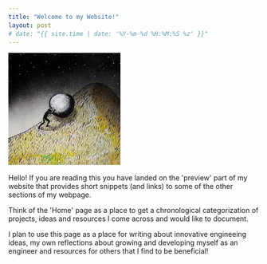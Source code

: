 ```yaml
---
title: "Welcome to my Website!"
layout: post
# date: "{{ site.time | date: '%Y-%m-%d %H:%M:%S %z' }}"
---
```

![Sysiphis](/assets/images/sys.jpg)

Hello! If you are reading this you have landed on the 'preview' part of my website that provides short snippets (and links) to some of the other sections of my webpage. 

Think of the 'Home' page as a place to get a chronological categorization of projects, ideas and resources I come across and would like to document.


I plan to use this page as a place for writing about innovative engineeing ideas, my own reflections about growing and developing myself as an engineer and resources for others that I find to be beneficial!






<!-- To add new posts, simply add a file in the `_posts` directory that follows the convention `YYYY-MM-DD-name-of-post.ext` and includes the necessary front matter. Take a look at the source for this post to get an idea about how it works.

Jekyll also offers powerful support for code snippets:

{% highlight ruby %}
def print_hi(name)
  puts "Hi, #{name}"
end
print_hi('Tom')
#=> prints 'Hi, Tom' to STDOUT.
{% endhighlight %}

Check out the [Jekyll docs][jekyll-docs] for more info on how to get the most out of Jekyll. File all bugs/feature requests at [Jekyll’s GitHub repo][jekyll-gh]. If you have questions, you can ask them on [Jekyll Talk][jekyll-talk].

[jekyll-docs]: http://jekyllrb.com/docs/home
[jekyll-gh]:   https://github.com/jekyll/jekyll
[jekyll-talk]: https://talk.jekyllrb.com/ -->

